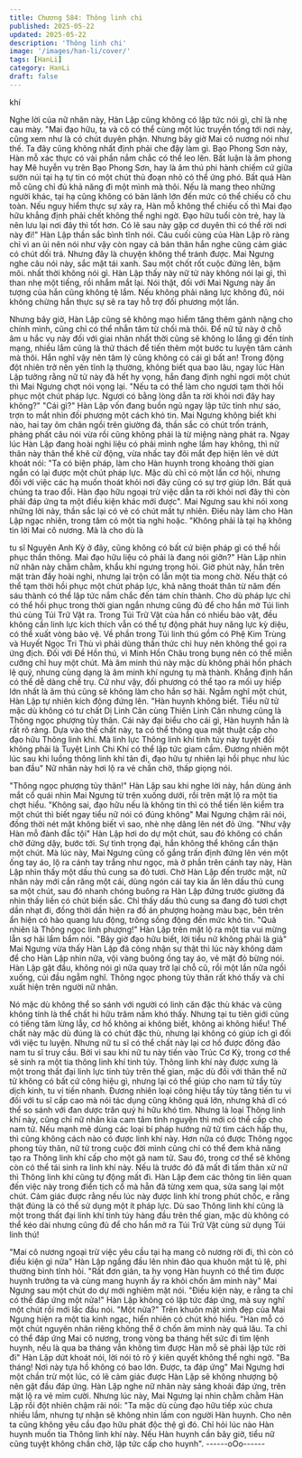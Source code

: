 ```yaml
---
title: Chương 584: Thông linh chi
published: 2025-05-22
updated: 2025-05-22
description: 'Thông linh chi'
image: '/images/han-li/cover/'
tags: [HanLi]
category: HanLi
draft: false
---
```


khí

Nghe lời của nữ nhân này, Hàn Lập cũng không có lập tức nói gì,
chỉ là nhẹ cau mày.
"Mai đạo hữu, ta và cô có thể cùng một lúc truyền tống tới nơi này,
cũng xem như là có chút duyên phận. Nhưng bây giờ Mai cô
nương nói như thế. Ta đây cũng không nhất định phải che đậy
làm gì. Bạo Phong Sơn này, Hàn mỗ xác thực có vài phần nắm
chắc có thể leo lên. Bất luận là âm phong hay Mê huyễn vụ trên
Bạo Phong Sơn, hay là âm thú phi hành chiếm cứ giữa sườn núi
tại hạ tự tin có một chút thủ đoạn nhỏ có thể ứng phó. Bất quá
Hàn mỗ cũng chỉ đủ khả năng đi một mình mà thôi. Nếu là mang
theo những người khác, tại hạ cũng không có bản lãnh lớn đến
mức có thể chiếu cố chu toàn. Nếu nguy hiểm thực sự xảy ra,
Hàn mỗ không thể chiếu cố thì Mai đạo hữu khẳng định phải chết
không thể nghi ngờ. Đạo hữu tuổi còn trẻ, hay là nên lưu lại nơi
đây thì tốt hơn. Có lẽ sau này gặp cơ duyên thì có thể rời nơi này
đi!" Hàn Lập thần sắc bình tĩnh nói.
Câu cuối cùng của Hàn Lập rõ ràng chỉ vì an ủi nên nói như vậy
còn ngay cả bản thân hắn nghe cũng cảm giác có chút dối trá.
Nhưng đây là chuyện không thể tránh được.
Mai Ngưng nghe câu nói này, sắc mặt tái xanh. Sau một chốt rốt
cuộc đứng lên, bặm môi. nhất thời không nói gì.
Hàn Lập thấy này nữ tử này không nói lại gì, thì than nhẹ một
tiếng, rồi nhắm mắt lại.
Nói thật, đối với Mai Ngưng này ấn tượng của hắn cũng không tệ
lắm. Nếu không phải năng lực không đủ, nói không chừng hắn
thực sự sẽ ra tay hỗ trợ đối phương một lần.

Nhưng bây giờ, Hàn Lập cũng sẽ không mạo hiểm tăng thêm
gánh nặng cho chính mình, cũng chỉ có thể nhẫn tâm từ chối mà
thôi. Để nữ tử này ở chỗ âm u hắc vụ này đối với giai nhân nhất
thời cũng sẽ không lo lắng gì đến tính mạng, nhiều lắm cũng là
thử thách để tiến thêm một bước tu luyện tâm cảnh mà thôi.
Hắn nghĩ vậy nên tâm lý cũng không có cái gì bất an!
Trong động đột nhiên trở nên yên tĩnh lạ thường, không biết qua
bao lâu, ngay lúc Hàn Lập tưởng rằng nữ tử này đã hết hy vọng,
hắn đang định nghỉ ngơi một chút thì Mai Ngưng chợt nói vọng
lại.
"Nếu ta có thể làm cho ngươi tạm thời hồi phục một chút pháp
lực. Ngươi có bằng lòng dẫn ta rời khỏi nơi đây hay không?"
"Cái gì?" Hàn Lập vốn đang buồn ngủ ngay lập tức tỉnh như sáo,
trợn to mắt nhìn đối phương một cách khó tin.
Mai Ngưng không biết khi nào, hai tay ôm chân ngồi trên giường
đá, thần sắc có chút trốn tránh, phảng phất câu nói vừa rồi cũng
không phải là từ miệng nàng phát ra.
Ngay lúc Hàn Lập đang hoài nghi liệu có phải mình nghe lầm hay
không, thì nữ thân này thân thể khẽ cử động, vừa nhấc tay đôi
mắt đẹp hiện lên vẻ dứt khoát nói:
"Ta có biện pháp, làm cho Hàn huynh trong khoảng thời gian ngắn
có lại được một chút pháp lực. Mặc dù chỉ có một lần cơ hội,
nhưng đối với việc các hạ muốn thoát khỏi nơi đây cũng có sự trợ
giúp lớn. Bất quá chúng ta trao đổi. Hàn đạo hữu ngoại trừ việc
dẫn ta rời khỏi nơi đây thì còn phải đáp ứng ta một điều kiện khác
mới được".
Mai Ngưng sau khi nói xong những lời này, thần sắc lại có vẻ có
chút mất tự nhiên. Điều này làm cho Hàn Lập ngạc nhiên, trong
tâm có một tia nghi hoặc.
"Không phải là tại hạ không tin lời Mai cô nương. Mà là cho dù là

tu sĩ Nguyên Anh Kỳ ở đây, cũng không có bất cứ biện pháp gì có
thể hồi phục thần thông. Mai đạo hữu liệu có phải là đang nói
giỡn?" Hàn Lập nhìn nữ nhân này chằm chằm, khẩu khí ngưng
trọng hỏi.
Giờ phút này, hắn trên mặt tràn đầy hoài nghi, nhưng lại trộn có
lẫn một tia mong chờ.
Nếu thật có thể tạm thời hồi phục một chút pháp lực, khả năng
thoát thân từ năm đến sáu thành có thể lập tức nắm chắc đến tám
chín thành.
Cho dù pháp lực chỉ có thể hồi phục trong thời gian ngắn nhưng
cũng đủ để cho hắn mở Túi linh thú cùng Túi Trữ Vật ra.
Trong Túi Trữ Vật của hắn có nhiều bảo vật, đều không cần linh
lực kích thích vẫn có thể tự động phát huy năng lực kỳ diệu, có
thể xuất vòng bảo vệ.
Về phần trong Túi linh thú gồm có Phệ Kim Trùng và Huyết Ngọc
Tri Thù vì phải dùng thần thức chỉ huy nên không thể gọi ra ứng
địch. Đối với Đề Hồn thú, vì Minh Hồn Châu trong bụng nên có
thể miễn cưỡng chỉ huy một chút. Mà âm minh thú này mặc dù
không phải hồn phách lệ quỷ, nhưng cùng dạng là âm minh khí
ngưng tụ mà thành. Khẳng định hắn có thể dễ dàng chế trụ.
Cứ như vậy, đối phương có thể tạo ra mối uy hiếp lớn nhất là âm
thú cũng sẽ không làm cho hắn sợ hãi.
Ngẫm nghĩ một chút, Hàn Lập tự nhiên kích động đứng lên.
"Hàn huynh không biết. Tiểu nữ tử mặc dù không có tư chất Dị
Linh Căn cùng Thiên Linh Căn nhưng cũng là Thông ngọc
phượng tủy thân. Cái này đại biểu cho cái gì, Hàn huynh hẳn là
rất rõ ràng. Dựa vào thể chất này, ta có thể thông qua mật thuật
cấp cho đạo hữu Thông linh khí. Mà linh lực Thông linh khí tinh
túy này tuyệt đối không phải là Tuyệt Linh Chi Khí có thể lập tức
giam cầm. Đương nhiên một lúc sau khi luồng thông linh khí tản
đi, đạo hữu tự nhiên lại hồi phục như lúc ban đầu" Nữ nhân này
hơi lộ ra vẻ chần chờ, thấp giọng nói.

"Thông ngọc phượng tủy thân!" Hàn Lập sau khi nghe lời này, hắn
dùng ánh mắt cổ quái nhìn Mai Ngưng từ trên xuống dưới, rồi trên
mặt lộ ra một tia chợt hiểu.
"Không sai, đạo hữu nếu là không tin thì có thể tiến lên kiểm tra
một chút thì biết ngay tiểu nữ nói có đúng không" Mai Ngưng
chậm rãi nói, đồng thời nét mặt không biết vì sao, nhè nhẹ dâng
lên nét đỏ ửng.
"Như vậy Hàn mỗ đành đắc tội" Hàn Lập hơi do dự một chút, sau
đó không có chần chờ đứng dậy, bước tới.
Sự tình trọng đại, hắn không thể không cẩn thận một chút.
Mà lúc này, Mai Ngưng cũng cố gắng trấn định đứng lên vén một
ống tay áo, lộ ra cánh tay trắng như ngọc, mà ở phần trên cánh
tay này, Hàn Lập nhìn thấy một dấu thủ cung sa đỏ tươi.
Chờ Hàn Lập đến trước mặt, nữ nhân này mới cắn răng một cái,
dùng ngón cái tay kia ấn lên dấu thủ cung sa một chút, sau đó
nhanh chóng buông ra
Hàn Lập đứng trước giường đá nhìn thấy liền có chút biến sắc.
Chỉ thấy dấu thủ cung sa đang đỏ tươi chợt dần nhạt đi, đồng thời
dần hiện ra đồ án phượng hoàng màu bạc, bên trên ẩn hiện có
hào quang lưu động, trông sống động đến mức khó tin.
"Quả nhiên là Thông ngọc linh phượng!" Hàn Lập trên mặt lộ ra
một tia vui mừng lẫn sợ hãi lẩm bẩm nói. "Bây giờ đạo hữu biết,
lời tiểu nữ không phải là giả" Mai Ngưng vừa thấy Hàn Lập đã
công nhận sự thật thì lúc này không dám để cho Hàn Lập nhìn
nữa, vội vàng buông ống tay áo, vẻ mặt đỏ bừng nói.
Hàn Lập gật đầu, không nói gì nữa quay trở lại chỗ cũ, rồi một lần
nữa ngồi xuống, cúi đầu ngẫm nghĩ.
Thông ngọc phong tủy thân rất khó thấy và chỉ xuất hiện trên
người nữ nhân.

Nó mặc dù không thể so sánh với người có linh căn đặc thù khác
và cũng không tính là thể chất hi hữu trăm năm khó thấy. Nhưng
tại tu tiên giới cũng có tiếng tăm lừng lẫy, cơ hồ không ai không
biết, không ai không hiểu!
Thể chất này mặc dù đúng là có chút đặc thù, nhưng lại không có
giúp ích gì đối với việc tu luyện. Nhưng nữ tu sĩ có thể chất này lại
cơ hồ được đông đảo nam tu sĩ truy cầu. Bởi vì sau khi nữ tu này
tiến vào Trúc Cơ Kỳ, trong cơ thể sẽ sinh ra một tia thông linh khí
tinh túy.
Thông linh khí này được xưng là một trong thất đại linh lực tinh
túy trên thế gian, mặc dù đối với thân thể nữ tử không có bất cứ
công hiệu gì, nhưng lại có thể giúp cho nam tử tẩy tủy dịch kinh,
tu vi tiến nhanh.
Đương nhiên loại công hiệu tẩy tủy tăng tiến tu vi đối với tu sĩ cấp
cao mà nói tác dụng cũng không quá lớn, nhưng khả dĩ có thể so
sánh với đan dược trân quý hi hữu khó tìm.
Nhưng là loại Thông linh khí này, cũng chỉ nữ nhân kia cam tâm
tình nguyện thì mới có thể cấp cho nam tử. Nếu mạnh mẽ dùng
các loại bí pháp hướng nữ tử tìm cách hấp thụ, thì cũng không
cách nào có được linh khí này.
Hơn nữa có được Thông ngọc phong tủy thân, nữ tử trong cuộc
đời mình cũng chỉ có thể đem khả năng tạo ra Thông linh khí cấp
cho một gã nam tử. Sau đó, trong cơ thể sẽ không còn có thể tái
sinh ra linh khí này. Nếu là trước đó đã mất đi tấm thân xử nữ thì
Thông linh khí cũng tự động mất đi.
Hàn Lập đem các thông tin liên quan đến việc này trong điển tịch
cổ mà hẵn đã từng xem qua, sửa sang lại một chút.
Cảm giác được rằng nếu lúc này được linh khí trong phút chốc, e
rằng thật đúng là có thể sử dụng một ít pháp lực. Dù sao Thông
linh khí cũng là một trong thất đại linh khí tinh túy hàng đầu trên
thế gian, mặc dù không có thể kéo dài nhưng cũng đủ để cho hắn
mở ra Túi Trữ Vật cùng sử dụng Túi linh thú!

"Mai cô nương ngoại trừ việc yêu cầu tại hạ mang cô nương rời đi,
thì còn có điều kiện gì nữa" Hàn Lập ngẩng đầu lên nhìn đảo qua
khuôn mặt tú lệ, phi thường bình tĩnh hỏi.
"Rất đơn giản, ta hy vọng Hàn huynh có thể tìm được huynh
trưởng ta và cùng mang huynh ấy ra khỏi chốn âm minh này" Mai
Ngưng sau một chút do dự mới nghiêm mặt nói.
"Điều kiện này, e rằng ta chỉ có thể đáp ứng một nửa!" Hàn Lập
không có lập tức đáp ứng, mà suy nghĩ một chút rồi mới lắc đầu
nói.
"Một nửa?" Trên khuôn mặt xinh đẹp của Mai Ngưng hiện ra một
tia kinh ngạc, hiển nhiên có chút khó hiểu.
"Hàn mỗ có một chút nguyên nhân riêng không thể ở chốn âm
minh này quá lâu. Ta chỉ có thể đáp ứng Mai cô nương, trong
vòng ba tháng hết sức đi tìm lệnh huynh, nếu là qua ba tháng vẫn
không tìm được Hàn mỗ sẽ phải lập tức rời đi" Hàn Lập dứt khoát
nói, lời nói tỏ rõ ý kiên quyết không thể nghi ngờ.
"Ba tháng! Nơi này tựa hồ không có bao lớn. Được, ta đáp ứng"
Mai Ngưng hơi một chần trừ một lúc, có lẽ cảm giác được Hàn
Lập sẽ không nhượng bộ nên gật đầu đáp ứng.
Hàn Lập nghe nữ nhân này sảng khoái đáp ứng, trên mặt lộ ra vẻ
mỉm cười. Nhưng lúc này, Mai Ngưng lại nhìn chằm chằm Hàn
Lập rồi đột nhiên chậm rãi nói:
"Ta mặc dù cùng đạo hữu tiếp xúc chưa nhiều lắm, nhưng tự nhận
sẽ không nhìn lầm con người Hàn huynh. Cho nên ta cũng không
yêu cầu đạo hữu phát độc thệ gì đó. Chỉ hỏi lúc nào Hàn huynh
muốn tia Thông linh khí này. Nếu Hàn huynh cần bây giờ, tiểu nữ
cũng tuyệt không chần chờ, lập tức cấp cho huynh".
------oOo------
